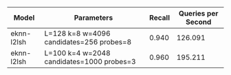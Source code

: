 |Model|Parameters|Recall|Queries per Second|
|---|---|---|---|
|eknn-l2lsh|L=128 k=8 w=4096 candidates=256 probes=8|0.940|126.091|
|eknn-l2lsh|L=100 k=4 w=2048 candidates=1000 probes=3|0.960|195.211|
